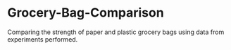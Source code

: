 # Grocery-Bag-Comparison
Comparing the strength of paper and plastic grocery bags using data from experiments performed.
